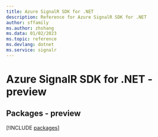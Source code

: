 ```yaml
---
title: Azure SignalR SDK for .NET
description: Reference for Azure SignalR SDK for .NET
author: sffamily
ms.author: zhshang
ms.data: 01/02/2023
ms.topic: reference
ms.devlang: dotnet
ms.service: signalr
---
```

# Azure SignalR SDK for .NET - preview
## Packages - preview
[!INCLUDE [packages](signalr-index.md)]